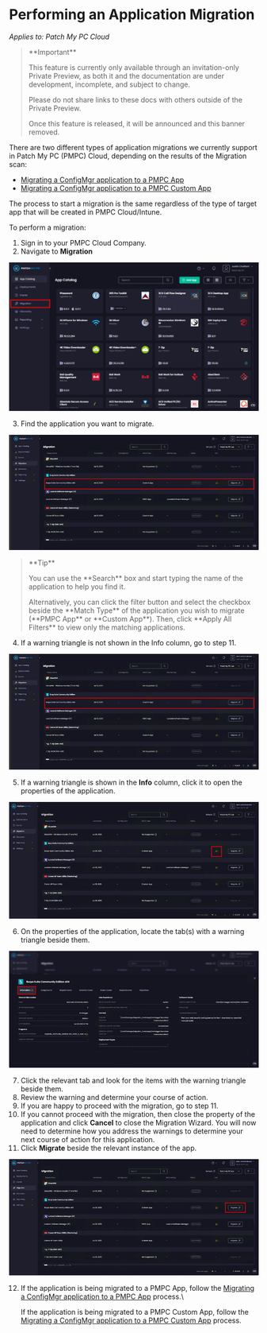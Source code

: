 # Performing an Application Migration

_Applies to: Patch My PC Cloud_

<blockquote class="wp-block-quote">
<p>**Important**</p>
<p>This feature is currently only available through an invitation-only Private Preview, as both it and the documentation are under development, incomplete, and subject to change.</p>
<p>Please do not share links to these docs with others outside of the Private Preview.</p>
<p>Once this feature is released, it will be announced and this banner removed.</p>
</blockquote>

There are two different types of application migrations we currently support in Patch My PC (PMPC) Cloud, depending on the results of the Migration scan:&#x20;

* [Migrating a ConfigMgr application to a PMPC App](migrating-a-configmgr-application-to-a-pmpc-app.md)&#x20;
* [Migrating a ConfigMgr application to a PMPC Custom App](migrating-a-configmgr-application-to-a-pmpc-custom-app.md)&#x20;

The process to start a migration is the same regardless of the type of target app that will be created in PMPC Cloud/Intune.&#x20;

To perform a migration:&#x20;

1. Sign in to your PMPC Cloud Company.
2. Navigate to **Migration**

![Navigating to "Migration"](/_images/image-(14).png "Navigating to “Migration”")

3. Find the application you want to migrate.

![Finding the application to migrate.](/_images/image-(15).png "Finding the application to migrate.")

<blockquote class="wp-block-quote">
<p>**Tip**</p>
<p>You can use the **Search** box and start typing the name of the application to help you find it.</p>
<p>Alternatively, you can click the filter button and select the checkbox beside the **Match Type** of the application you wish to migrate (**PMPC App** or **Custom App**). Then, click **Apply All Filters** to view only the matching applications.</p>
</blockquote>

4. If a warning triangle is not shown in the Info column, go to step 11.

![No warning triangle in the "Info" column](/_images/image-(16).png "No warning triangle in the “Info” column")

5. If a warning triangle is shown in the **Info** column, click it to open the properties of the application.

![Warning triangle shown in the "Info" column](/_images/image-(2715).png "Warning triangle shown in the “Info” column")

6. On the properties of the application, locate the tab(s) with a warning triangle beside them.

![Tabs with a Warning triangle beside them](/_images/image-(2716).png "Tabs with a Warning triangle beside them")

7. Click the relevant tab and look for the items with the warning triangle beside them.
8. Review the warning and determine your course of action.
9. If you are happy to proceed with the migration, go to step 11.
10. If you cannot proceed with the migration, then close the property of the application and click **Cancel** to close the Migration Wizard. You will now need to determine how you address the warnings to determine your next course of action for this application.
11. Click **Migrate** beside the relevant instance of the app.

![Clicking "Migrate" beside the relevant instance of the app.](/_images/image-(2717).png "Clicking “Migrate” beside the relevant instance of the app.")

12. If the application is being migrated to a PMPC App, follow the [Migrating a ConfigMgr application to a PMPC App](migrating-a-configmgr-application-to-a-pmpc-app.md) process.\


    If the application is being migrated to a PMPC Custom App, follow the [Migrating a ConfigMgr application to a PMPC Custom App](migrating-a-configmgr-application-to-a-pmpc-custom-app.md) process.